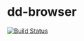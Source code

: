 # dd-browser

[![Build Status](https://travis-ci.org/derkachdeveloper/dd-browser.svg?branch=master)](https://travis-ci.org/derkachdeveloper/dd-browser)